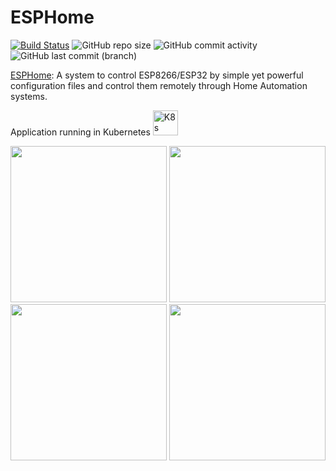 # ESPHome

[![Build Status](https://drone.theautomation.nl/api/badges/theautomation/esphome/status.svg)](https://drone.theautomation.nl/theautomation/esphome)
![GitHub repo size](https://img.shields.io/github/repo-size/theautomation/esphome?logo=Github)
![GitHub commit activity](https://img.shields.io/github/commit-activity/y/theautomation/esphome?logo=github)
![GitHub last commit (branch)](https://img.shields.io/github/last-commit/theautomation/esphome/main?logo=github)

[ESPHome](https://dsmr-reader.readthedocs.io/en/latest/explained/about.html/): A system to control ESP8266/ESP32 by simple yet powerful configuration files and control them remotely through Home Automation systems.

Application running in Kubernetes <img src="https://github.com/theautomation/kubernetes-gitops/blob/main/assets/img/k8s.png?raw=true" alt="K8s" style="height: 40px; width:40px;"/>

<p align="left">
<img src="https://github.com/theautomation/esphome/blob/main/assets/img/kitchen_lock.jpg?raw=true" height="250">
<img src="https://github.com/theautomation/esphome/blob/main/assets/img/watermeter.jpg?raw=true" height="250">
<img src="https://github.com/theautomation/esphome/blob/main/assets/img/ventilation.jpg?raw=true" height="250">
<img src="https://github.com/theautomation/esphome/blob/main/assets/img/basement-wall-temperature.jpg?raw=true" height="250">
</p>

